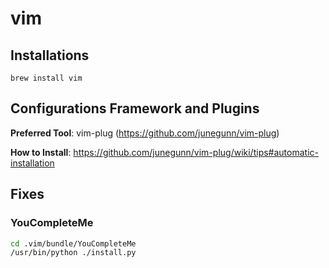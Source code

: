 # vim

## Installations

`brew install vim`

## Configurations Framework and Plugins

**Preferred Tool**: vim-plug (https://github.com/junegunn/vim-plug)

**How to Install**:
https://github.com/junegunn/vim-plug/wiki/tips#automatic-installation

## Fixes

### YouCompleteMe
```bash
cd .vim/bundle/YouCompleteMe
/usr/bin/python ./install.py
```
